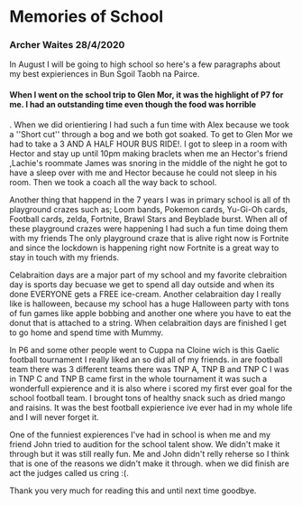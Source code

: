 # Memories of School
### Archer Waites 28/4/2020
 
 In August I will be going to high school so here's a few paragraphs about my best expieriences in Bun Sgoil Taobh na Pairce.
 
#### When I went on the school trip to Glen Mor, it was the highlight of P7 for me. I had an outstanding time even though the food was horrible
. When we did orientiering I had such a fun time with Alex because we took a ''Short cut'' through a bog and we both got soaked. To get to Glen Mor we 
had to take a 3 AND A HALF HOUR BUS RIDE!. I got to sleep in a room with Hector and stay up until 10pm making braclets when me an Hector's friend ,Lachie's roommate James was snoring in the middle of the night he got to have a sleep over with me and Hector because he could not sleep in his room.
Then we took a coach all the way back to school.

Another thing that happend in the 7 years I was in primary school is all of th playground crazes such as; Loom bands, Pokemon cards, Yu-Gi-Oh cards,
Football cards, zelda, Fortnite, Brawl Stars and Beyblade burst. When all of these playground crazes were happening I had such a fun time doing them with my friends
The only playground craze that is alive right now is Fortnite and since the lockdown is happening right now Fortnite is a great way to stay 
in touch with my friends.

Celabraition days are a major part of my school and my favorite clebraition day is sports day becuase we get to spend all day outside and when its done EVERYONE 
gets a FREE ice-cream. Another celabraition day I really like is halloween, because my school has a huge Halloween party
 with tons of fun games like apple bobbing and another one where you have to eat the donut that is attached to a string. When celabraition days are finished I get to go home and spend time with Mummy.
 
 In P6 and some other people went to Cuppa na Cloine wich is this Gaelic football tournament I really liked an so did all of my friends. in are football team there was 
 3 different teams there was TNP A, TNP B and TNP C I was in TNP C and TNP B came first in the whole tournament it was such a wonderfull expierence and it is also where i scored my first ever goal for the school football team.
 I brought tons of healthy snack such as dried mango and raisins. It was the best football expierience ive ever had in my whole life and I will never forget it.
 
 One of the funniest expierences I've had in school is when me and my friend John tried to audition for the school talent show. We  didn't make it
 through but it was still really fun. Me and John didn't relly reherse so I think that is one of the  reasons we didn't make it through.
 when we did finish are act the judges called us cring :(. 
 
 Thank you very much for reading this and until next time goodbye.
